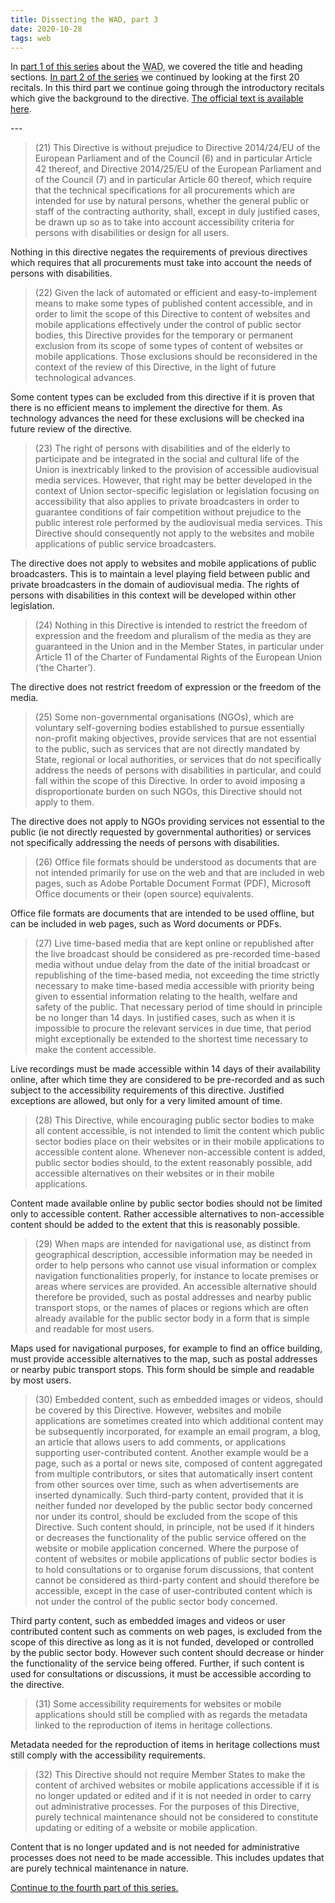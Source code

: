 ```yaml
---
title: Dissecting the WAD, part 3
date: 2020-10-28
tags: web
---
```


<p>In <a href="/posts/dissecting-the-wad-part-1/">part 1 of this series</a> about the <abbr title="Web Accessibility Directive">WAD</abbr>, we covered the title and heading sections. <a href="/posts/dissecting-the-wad-part-2/">In part 2 of the series</a> we continued by looking at the first 20 recitals. In this third part we continue going through the introductory recitals which give the background to the directive. <a href="https://eur-lex.europa.eu/eli/dir/2016/2102/oj">The official text is available here</a>.</p>
---

<blockquote><p>(21) This Directive is without prejudice to Directive 2014/24/EU of the European Parliament and of the Council (6) and in particular Article 42 thereof, and Directive 2014/25/EU of the European Parliament and of the Council (7) and in particular Article 60 thereof, which require that the technical specifications for all procurements which are intended for use by natural persons, whether the general public or staff of the contracting authority, shall, except in duly justified cases, be drawn up so as to take into account accessibility criteria for persons with disabilities or design for all users.</p></blockquote>

<p>Nothing in this directive negates the requirements of previous directives which requires that all procurements must take into account the needs of persons with disabilities.</p>

<blockquote><p>(22) Given the lack of automated or efficient and easy-to-implement means to make some types of published content accessible, and in order to limit the scope of this Directive to content of websites and mobile applications effectively under the control of public sector bodies, this Directive provides for the temporary or permanent exclusion from its scope of some types of content of websites or mobile applications. Those exclusions should be reconsidered in the context of the review of this Directive, in the light of future technological advances.</p></blockquote>

<p>Some content types can be excluded from this directive if it is proven that there is no efficient means to implement the directive for them.  As technology advances the need for these exclusions will be checked ina future review of the directive.</p>

<blockquote><p>(23) The right of persons with disabilities and of the elderly to participate and be integrated in the social and cultural life of the Union is inextricably linked to the provision of accessible audiovisual media services. However, that right may be better developed in the context of Union sector-specific legislation or legislation focusing on accessibility that also applies to private broadcasters in order to guarantee conditions of fair competition without prejudice to the public interest role performed by the audiovisual media services. This Directive should consequently not apply to the websites and mobile applications of public service broadcasters.</p></blockquote>

<p>The directive does not apply to websites and mobile applications of public broadcasters.  This is to maintain a level playing field between public and private broadcasters in the domain of audiovisual media. The rights of persons with disabilities in this context will be developed within other legislation.</p>

<blockquote><p>(24) Nothing in this Directive is intended to restrict the freedom of expression and the freedom and pluralism of the media as they are guaranteed in the Union and in the Member States, in particular under Article 11 of the Charter of Fundamental Rights of the European Union (‘the Charter’).</p></blockquote>

<p>The directive does not restrict freedom of expression or the freedom of the media.</p>

<blockquote><p>(25) Some non-governmental organisations (NGOs), which are voluntary self-governing bodies established to pursue essentially non-profit making objectives, provide services that are not essential to the public, such as services that are not directly mandated by State, regional or local authorities, or services that do not specifically address the needs of persons with disabilities in particular, and could fall within the scope of this Directive. In order to avoid imposing a disproportionate burden on such NGOs, this Directive should not apply to them.</p></blockquote>

<p>The directive does not apply to NGOs providing services not essential to the public (ie not directly requested by governmental authorities) or services not specifically addressing the needs of persons with disabilities.</p>

<blockquote><p>(26) Office file formats should be understood as documents that are not intended primarily for use on the web and that are included in web pages, such as Adobe Portable Document Format (PDF), Microsoft Office documents or their (open source) equivalents.</p></blockquote>

<p>Office file formats are documents that are intended to be used offline, but can be included in web pages, such as Word documents or PDFs.</p>

<blockquote><p>(27) Live time-based media that are kept online or republished after the live broadcast should be considered as pre-recorded time-based media without undue delay from the date of the initial broadcast or republishing of the time-based media, not exceeding the time strictly necessary to make time-based media accessible with priority being given to essential information relating to the health, welfare and safety of the public. That necessary period of time should in principle be no longer than 14 days. In justified cases, such as when it is impossible to procure the relevant services in due time, that period might exceptionally be extended to the shortest time necessary to make the content accessible.</p></blockquote>

<p>Live recordings must be made accessible within 14 days of their availability online, after which time they are considered to be pre-recorded and as such subject to the accessibility requirements of this directive. Justified exceptions are allowed, but only for a very limited amount of time.</p>

<blockquote><p>(28) This Directive, while encouraging public sector bodies to make all content accessible, is not intended to limit the content which public sector bodies place on their websites or in their mobile applications to accessible content alone. Whenever non-accessible content is added, public sector bodies should, to the extent reasonably possible, add accessible alternatives on their websites or in their mobile applications.</p></blockquote>

<p>Content made available online by public sector bodies should not be limited only to accessible content. Rather accessible alternatives to non-accessible content should be added to the extent that this is reasonably possible.</p>

<blockquote><p>(29) When maps are intended for navigational use, as distinct from geographical description, accessible information may be needed in order to help persons who cannot use visual information or complex navigation functionalities properly, for instance to locate premises or areas where services are provided. An accessible alternative should therefore be provided, such as postal addresses and nearby public transport stops, or the names of places or regions which are often already available for the public sector body in a form that is simple and readable for most users.</p></blockquote>

<p>Maps used for navigational purposes, for example to find an office building, must provide accessible alternatives to the map, such as postal addresses or nearby pubic transport stops. This form should be simple and readable by most users.</p>

<blockquote><p>(30) Embedded content, such as embedded images or videos, should be covered by this Directive. However, websites and mobile applications are sometimes created into which additional content may be subsequently incorporated, for example an email program, a blog, an article that allows users to add comments, or applications supporting user-contributed content. Another example would be a page, such as a portal or news site, composed of content aggregated from multiple contributors, or sites that automatically insert content from other sources over time, such as when advertisements are inserted dynamically. Such third-party content, provided that it is neither funded nor developed by the public sector body concerned nor under its control, should be excluded from the scope of this Directive. Such content should, in principle, not be used if it hinders or decreases the functionality of the public service offered on the website or mobile application concerned. Where the purpose of content of websites or mobile applications of public sector bodies is to hold consultations or to organise forum discussions, that content cannot be considered as third-party content and should therefore be accessible, except in the case of user-contributed content which is not under the control of the public sector body concerned.</p></blockquote>

<p>Third party content, such as embedded images and videos or user contributed content such as comments on web pages, is excluded from the scope of this directive as long as it is not funded, developed or controlled by the public sector body. However such content should decrease or hinder the functionality of the service being offered. Further, if such content is used for consultations or discussions, it must be accessible according to the directive.</p>

<blockquote><p>(31) Some accessibility requirements for websites or mobile applications should still be complied with as regards the metadata linked to the reproduction of items in heritage collections.</p></blockquote>

<p>Metadata needed for the reproduction of items in heritage collections must still comply with the accessibility requirements.</p>

<blockquote><p>(32) This Directive should not require Member States to make the content of archived websites or mobile applications accessible if it is no longer updated or edited and if it is not needed in order to carry out administrative processes. For the purposes of this Directive, purely technical maintenance should not be considered to constitute updating or editing of a website or mobile application.</p></blockquote>

<p>Content that is no longer updated and is not needed for administrative processes does not need to be made accessible. This includes updates that are purely technical maintenance in nature.</p>

<p><a href="/posts/dissecting-the-wad-part-4/">Continue to the fourth part of this series.</a></p>